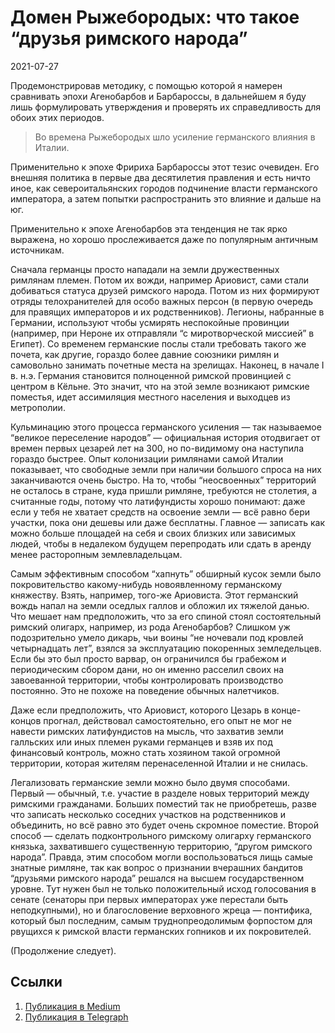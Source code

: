 # Домен Рыжебородых: что такое “друзья римского народа”


<p class="text-end time-holder"><time>2021-07-27</time></p>





Продемонстрировав методику, с помощью которой я намерен сравнивать
эпохи Агенобарбов и Барбароссы, в дальнейшем я буду лишь формулировать
утверждения и проверять их справедливость для обоих этих периодов.

> Во времена Рыжебородых шло усиление германского влияния в Италии.

Применительно к эпохе Фририха Барбароссы этот тезис очевиден. Его
внешняя политика в первые два десятилетия правления и есть ничто иное,
как североитальянских городов подчинение власти германского императора,
а затем попытки распространить это влияние и дальше на юг.

Применительно к эпохе Агенобарбов эта тенденция не так ярко выражена,
но хорошо прослеживается даже по популярным античным источникам.

Сначала германцы просто нападали на земли дружественных римлянам
племен. Потом их вожди, например Ариовист, сами стали добиваться
статуса друзей римского народа. Потом из них формируют отряды
телохранителей для особо важных персон (в первую очередь для правящих
императоров и их родственников). Легионы, набранные в Германии,
используют чтобы усмирять неспокойные провинции (например, при Нероне
их отправляли “с миротворческой миссией” в Египет). Со временем
германские послы стали требовать такого же почета, как другие, гораздо
более давние союзники римлян и самовольно занимать почетные места на
зрелищах. Наконец, в начале I в. н.э. Германия становится полноценной
римской провинцией с центром в Кёльне. Это значит, что на этой земле
возникают римские поместья, идет ассимиляция местного населения и
выходцев из метрополии.

Кульминацию этого процесса германского усиления — так называемое
“великое переселение народов” — официальная история отодвигает от
времен первых цезарей лет на 300, но по-видимому она наступила гораздо
быстрее. Опыт колонизации римлянами самой Италии показывает, что
свободные земли при наличии большого спроса на них заканчиваются очень
быстро. На то, чтобы “неосвоенных” территорий не осталось в стране,
куда пришли римляне, требуются не столетия, а считанные годы, потому
что латифундисты хорошо понимают: даже если у тебя не хватает средств
на освоение земли — всё равно бери участки, пока они дешевы или даже
бесплатны. Главное — записать как можно больше площадей на себя и своих
близких или зависимых людей, чтобы в недалеком будущем перепродать или
сдать в аренду менее расторопным землевладельцам.

Самым эффективным способом “хапнуть” обширный кусок земли было
покровительство какому-нибудь новоявленному германскому княжеству.
Взять, например, того-же Ариовиста. Этот германский вождь напал на
земли оседлых галлов и обложил их тяжелой данью. Что мешает нам
предположить, что за его спиной стоял состоятельный римский олигарх,
например, из рода Агенобарбов? Слишком уж подозрительно умело дикарь,
чьи воины “не ночевали под кровлей четырнадцать лет”, взялся за
эксплуатацию покоренных земледельцев. Если бы это был просто варвар, он
ограничился бы грабежом и периодическим сбором дани, но он именно
расселил своих на завоеванной территории, чтобы контролировать
производство постоянно. Это не похоже на поведение обычных налетчиков.

Даже если предположить, что Ариовист, которого Цезарь в конце-концов
прогнал, действовал самостоятельно, его опыт не мог не навести римских
латифундистов на мысль, что захватив земли галльских или иных племен
руками германцев и взяв их под финансовый контроль, можно стать
хозяином такой огромной территории, которая жителям перенаселенной
Италии и не снилась.

Легализовать германские земли можно было двумя способами. Первый —
обычный, т.е. участие в разделе новых территорий между римскими
гражданами. Больших поместий так не приобретешь, разве что записать
несколько соседних участков на родственников и объединить, но всё равно
это будет очень скромное поместие. Второй способ — сделать
подконтрольного римскому олигарху германского князька, захватившего
существенную территорию, “другом римского народа”. Правда, этим
способом могли воспользоваться лищь самые знатные римляне, так как
вопрос о признании вчерашних бандитов “друзьями римского народа”
решался на высшем государственном уровне. Тут нужен был не только
положительный исход голосования в сенате (сенаторы при первых
императорах уже перестали быть неподкупными), но и благословение
верховного жреца — понтифика, который был последним, самым
труднопреодолимым форпостом для рвущихся к римской власти германских
гопников и их покровителей.

(Продолжение следует).




## Ссылки

1. [Публикация в Medium](https://yababay.medium.com/домен-рыжебородых-что-такое-друзья-римского-народа-ca7ba8873d3)
1. [Публикация в Telegraph](https://telegra.ph/Domen-Ryzheborodyh-chto-takoe-druzya-rimskogo-naroda-07-26)


